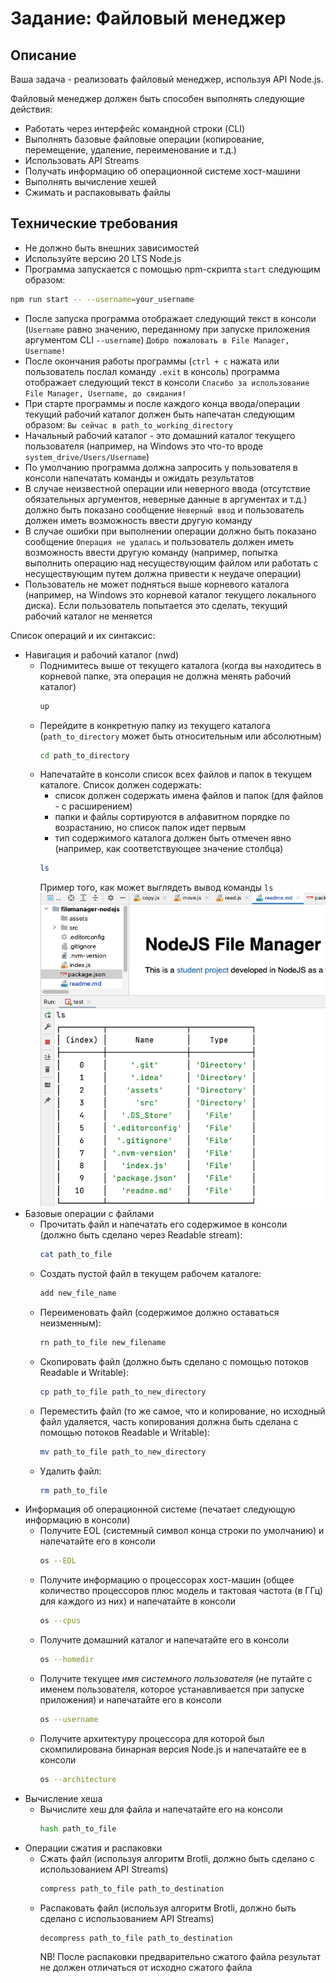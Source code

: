 # Задание: Файловый менеджер

## Описание

Ваша задача - реализовать файловый менеджер, используя API Node.js.

Файловый менеджер должен быть способен выполнять следующие действия:

- Работать через интерфейс командной строки (CLI)
- Выполнять базовые файловые операции (копирование, перемещение, удаление, переименование и т.д.)
- Использовать API Streams
- Получать информацию об операционной системе хост-машини
- Выполнять вычисление хешей
- Сжимать и распаковывать файлы

## Технические требования

- Не должно быть внешних зависимостей
- Используйте версию 20 LTS Node.js
- Программа запускается с помощью npm-скрипта `start` следующим образом:

```bash
npm run start -- --username=your_username
```

- После запуска программа отображает следующий текст в консоли (`Username` равно значению, переданному при запуске приложения аргументом CLI `--username`)
  `Добро пожаловать в File Manager, Username!`
- После окончания работы программы (`ctrl + c` нажата или пользователь послал команду `.exit` в консоль) программа отображает следующий текст в консоли
  `Спасибо за использование File Manager, Username, до свидания!`
- При старте программы и после каждого конца ввода/операции текущий рабочий каталог должен быть напечатан следующим образом:
  `Вы сейчас в path_to_working_directory`
- Начальный рабочий каталог - это домашний каталог текущего пользователя (например, на Windows это что-то вроде `system_drive/Users/Username`)
- По умолчанию программа должна запросить у пользователя в консоли напечатать команды и ожидать результатов
- В случае неизвестной операции или неверного ввода (отсутствие обязательных аргументов, неверные данные в аргументах и т.д.) должно быть показано сообщение `Неверный ввод` и пользователь должен иметь возможность ввести другую команду
- В случае ошибки при выполнении операции должно быть показано сообщение `Операция не удалась` и пользователь должен иметь возможность ввести другую команду (например, попытка выполнить операцию над несуществующим файлом или работать с несуществующим путем должна привести к неудаче операции)
- Пользователь не может подняться выше корневого каталога (например, на Windows это корневой каталог текущего локального диска). Если пользователь попытается это сделать, текущий рабочий каталог не меняется

Список операций и их синтаксис:

- Навигация и рабочий каталог (nwd)
  - Поднимитесь выше от текущего каталога (когда вы находитесь в корневой папке, эта операция не должна менять рабочий каталог)
    ```bash
    up
    ```
  - Перейдите в конкретную папку из текущего каталога (`path_to_directory` может быть относительным или абсолютным)
    ```bash
    cd path_to_directory
    ```
  - Напечатайте в консоли список всех файлов и папок в текущем каталоге. Список должен содержать:
    - список должен содержать имена файлов и папок (для файлов - с расширением)
    - папки и файлы сортируются в алфавитном порядке по возрастанию, но список папок идет первым
    - тип содержимого каталога должен быть отмечен явно (например, как соответствующее значение столбца)
    ```bash
    ls
    ```
    Пример того, как может выглядеть вывод команды `ls`  
    ![Пример вывода ls](./assets/ls.png)
- Базовые операции с файлами
  - Прочитать файл и напечатать его содержимое в консоли (должно быть сделано через Readable stream):
    ```bash
    cat path_to_file
    ```
  - Создать пустой файл в текущем рабочем каталоге:
    ```bash
    add new_file_name
    ```
  - Переименовать файл (содержимое должно оставаться неизменным):
    ```bash
    rn path_to_file new_filename
    ```
  - Скопировать файл (должно быть сделано с помощью потоков Readable и Writable):
    ```bash
    cp path_to_file path_to_new_directory
    ```
  - Переместить файл (то же самое, что и копирование, но исходный файл удаляется, часть копирования должна быть сделана с помощью потоков Readable и Writable):
    ```bash
    mv path_to_file path_to_new_directory
    ```
  - Удалить файл:
    ```bash
    rm path_to_file
    ```
- Информация об операционной системе (печатает следующую информацию в консоли)
  - Получите EOL (системный символ конца строки по умолчанию) и напечатайте его в консоли
    ```bash
    os --EOL
    ```
  - Получите информацию о процессорах хост-машин (общее количество процессоров плюс модель и тактовая частота (в ГГц) для каждого из них) и напечатайте в консоли
    ```bash
    os --cpus
    ```
  - Получите домашний каталог и напечатайте его в консоли
    ```bash
    os --homedir
    ```
  - Получите текущее _имя системного пользователя_ (не путайте с именем пользователя, которое устанавливается при запуске приложения) и напечатайте его в консоли
    ```bash
    os --username
    ```
  - Получите архитектуру процессора для которой был скомпилирована бинарная версия Node.js и напечатайте ее в консоли
    ```bash
    os --architecture
    ```
- Вычисление хеша
  - Вычислите хеш для файла и напечатайте его на консоли
    ```bash
    hash path_to_file
    ```
- Операции сжатия и распаковки
  - Сжать файл (используя алгоритм Brotli, должно быть сделано с использованием API Streams)
    ```bash
    compress path_to_file path_to_destination
    ```
  - Распаковать файл (используя алгоритм Brotli, должно быть сделано с использованием API Streams)
    ```bash
    decompress path_to_file path_to_destination
    ```
    NB! После распаковки предварительно сжатого файла результат не должен отличаться от исходно сжатого файла
